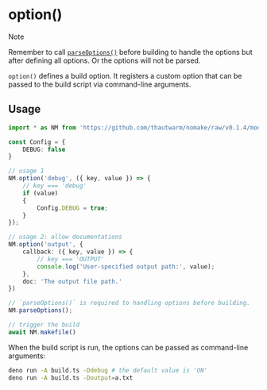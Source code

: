 # option()

> [!NOTE]
> Remember to call [`parseOptions()`](./parseOptions.md) before building to handle the options but after defining all options.
> Or the options will not be parsed.


`option()` defines a build option. It registers a custom option that can be passed to the build script via command-line arguments.

## Usage

```typescript
import * as NM from 'https://github.com/thautwarm/nomake/raw/v0.1.4/mod.ts'

const Config = {
    DEBUG: false
}

// usage 1
NM.option('debug', ({ key, value }) => {
    // key === 'debug'
    if (value)
    {
        Config.DEBUG = true;
    }
});

// usage 2: allow documentations
NM.option('output', {
    callback: ({ key, value }) => {
        // key === 'OUTPUT'
        console.log('User-specified output path:', value);
    },
    doc: 'The output file path.'
})

// `parseOptions()` is required to handling options before building.
NM.parseOptions();

// trigger the build
await NM.makefile()
```

When the build script is run, the options can be passed as command-line arguments:

```bash
deno run -A build.ts -Ddebug # the default value is 'ON'
deno run -A build.ts -Doutput=a.txt
```
